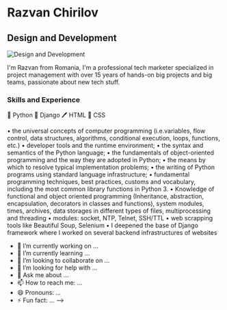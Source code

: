 # Razvan Chirilov
## Design and Development
![Design and Development](https://media-exp1.licdn.com/dms/image/C4D16AQFqkuq1Pnb5aQ/profile-displaybackgroundimage-shrink_350_1400/0/1585136241413?e=1635379200&v=beta&t=IXkCnU4UGCgmZYZXn8yU53NvP6towEJ4l_afLYcnd3c)

I'm Razvan from Romania, I'm a professional tech marketer specialized in project management with over 15 years of hands-on big projects and big teams, passionate about new tech stuff.

### Skills and Experience
🐍 Python
🚀 Django
🖊️ HTML
🌈 CSS

• the universal concepts of computer programming (i.e.variables, flow control, data structures, algorithms, conditional execution, loops, functions, etc.)
• developer tools and the runtime environment;
• the syntax and semantics of the Python language;
• the fundamentals of object-oriented programming and the way they are adopted in Python;
• the means by which to resolve typical implementation problems;
• the writing of Python programs using standard language infrastructure;
• fundamental programming techniques, best practices, customs and vocabulary, including the most common library functions in Python 3.
• Knowledge of functional and object oriented programming (Inheritance, abstraction, encapsulation, decorators in classes and functions), system modules, times, archives, data storages in different types of files, multiprocessing and threading
• modules: socket, NTP, Telnet, SSH/TTL
• web scrapping tools like Beautiful Soup, Selenium
• I deepened the base of Django framework where I worked on several backend infrastructures of websites


- 🔭 I’m currently working on ...
- 🌱 I’m currently learning ...
- 👯 I’m looking to collaborate on ...
- 🤔 I’m looking for help with ...
- 💬 Ask me about ...
- 📫 How to reach me: ...
- 😄 Pronouns: ...
- ⚡ Fun fact: ...
-->
